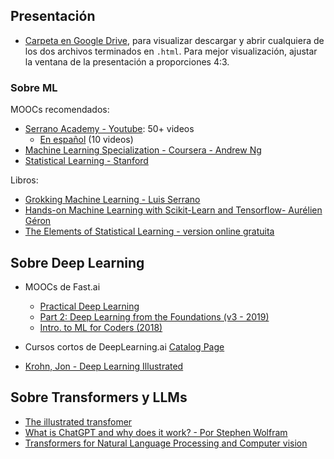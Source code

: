 ## Presentación

- [Carpeta en Google Drive](https://drive.google.com/drive/folders/1fKSlxgVfdiRcj1oZaS8c7ZqC0BuK7V-J?usp=sharing), para visualizar descargar y abrir cualquiera de los dos archivos terminados en `.html`. Para mejor visualización, ajustar la ventana de la presentación a proporciones 4:3.


### Sobre ML

MOOCs recomendados:

  - [Serrano Academy - Youtube](https://www.youtube.com/@SerranoAcademy): 50+ videos
    - [En español](https://www.youtube.com/@serrano.academyenespanol3099) (10 videos)
  - [Machine Learning Specialization - Coursera - Andrew Ng](https://www.coursera.org/specializations/machine-learning-introduction)
  - [Statistical Learning - Stanford](https://online.stanford.edu/courses/sohs-ystatslearning-statistical-learning)

Libros:

  - [Grokking Machine Learning - Luis Serrano](https://www.amazon.com/-/es/Luis-Serrano/dp/1617295914)
  - [Hands-on Machine Learning with Scikit-Learn and Tensorflow- Aurélien Géron](https://www.amazon.com/Hands-Machine-Learning-Scikit-Learn-TensorFlow/dp/1491962291)
  - [The Elements of Statistical Learning - version online gratuita](https://www.statlearning.com/)
  

## Sobre Deep Learning

- MOOCs de Fast.ai
  - [Practical Deep Learning](https://course.fast.ai/)
  - [Part 2: Deep Learning from the Foundations (v3 - 2019)](https://course19.fast.ai/part2)
  - [Intro. to ML for Coders (2018)](https://course18.fast.ai/ml.html)

- Cursos cortos de DeepLearning.ai [Catalog Page](https://www.deeplearning.ai/short-courses/)

- [Krohn, Jon - Deep Learning Illustrated](https://www.amazon.com/Deep-Learning-Illustrated-Intelligence-Addison-Wesley/dp/0135116694)


## Sobre Transformers y LLMs

- [The illustrated transfomer]() 
- [What is ChatGPT and why does it work? - Por Stephen Wolfram](https://writings.stephenwolfram.com/2023/02/what-is-chatgpt-doing-and-why-does-it-work/)
- [Transformers for Natural Language Processing and Computer vision](https://www.amazon.com/Transformers-Natural-Language-Processing-Computer/dp/1805128728)
